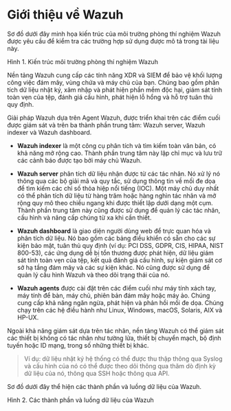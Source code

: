 # Giới thiệu về Wazuh

Sơ đồ dưới đây minh họa kiến trúc của môi trường phòng thí nghiệm Wazuh được yêu cầu để kiểm tra các trường hợp sử dụng được mô tả trong tài liệu này.

Hình 1. Kiến trúc môi trường phòng thí nghiệm Wazuh

Nền tảng Wazuh cung cấp các tính năng XDR và SIEM để bảo vệ khối lượng công việc đám mây, vùng chứa và máy chủ của bạn. Chúng bao gồm phân tích dữ liệu nhật ký, xâm nhập và phát hiện phần mềm độc hại, giám sát tính toàn vẹn của tệp, đánh giá cấu hình, phát hiện lỗ hổng và hỗ trợ tuân thủ quy định.

Giải pháp Wazuh dựa trên Agent Wazuh, được triển khai trên các điểm cuối được giám sát và trên ba thành phần trung tâm: Wazuh server, Wazuh indexer và Wazuh dashboard.

- **Wazuh indexer** là một công cụ phân tích và tìm kiếm toàn văn bản, có khả năng mở rộng cao. Thành phần trung tâm này lập chỉ mục và lưu trữ các cảnh báo được tạo bởi máy chủ Wazuh.

- **Wazuh server** phân tích dữ liệu nhận được từ các tác nhân. Nó xử lý nó thông qua các bộ giải mã và quy tắc, sử dụng thông tin về mối đe dọa để tìm kiếm các chỉ số thỏa hiệp nổi tiếng (IOC). Một máy chủ duy nhất có thể phân tích dữ liệu từ hàng trăm hoặc hàng nghìn tác nhân và mở rộng quy mô theo chiều ngang khi được thiết lập dưới dạng một cụm. Thành phần trung tâm này cũng được sử dụng để quản lý các tác nhân, cấu hình và nâng cấp chúng từ xa khi cần thiết.

- **Wazuh dashboard** là giao diện người dùng web để trực quan hóa và phân tích dữ liệu. Nó bao gồm các bảng điều khiển có sẵn cho các sự kiện bảo mật, tuân thủ quy định (ví dụ: PCI DSS, GDPR, CIS, HIPAA, NIST 800-53), các ứng dụng dễ bị tổn thương được phát hiện, dữ liệu giám sát tính toàn vẹn của tệp, kết quả đánh giá cấu hình, sự kiện giám sát cơ sở hạ tầng đám mây và các sự kiện khác. Nó cũng được sử dụng để quản lý cấu hình Wazuh và theo dõi trạng thái của nó.

- **Wazuh agents** được cài đặt trên các điểm cuối như máy tính xách tay, máy tính để bàn, máy chủ, phiên bản đám mây hoặc máy ảo. Chúng cung cấp khả năng ngăn ngừa, phát hiện và phản hồi mối đe dọa. Chúng chạy trên các hệ điều hành như Linux, Windows, macOS, Solaris, AIX và HP-UX.

Ngoài khả năng giám sát dựa trên tác nhân, nền tảng Wazuh có thể giám sát các thiết bị không có tác nhân như tường lửa, thiết bị chuyển mạch, bộ định tuyến hoặc ID mạng, trong số những thiết bị khác.

> Ví dụ: dữ liệu nhật ký hệ thống có thể được thu thập thông qua Syslog và cấu hình của nó có thể được theo dõi thông qua thăm dò định kỳ dữ liệu của nó, thông qua SSH hoặc thông qua API.

Sơ đồ dưới đây thể hiện các thành phần và luồng dữ liệu của Wazuh.
 
Hình 2. Các thành phần và luồng dữ liệu của Wazuh
